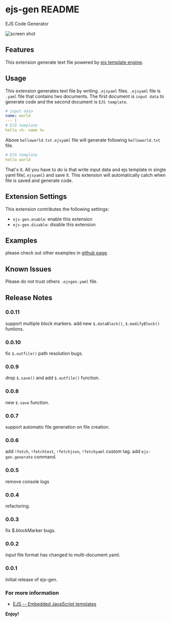 # ejs-gen README

EJS Code Generator

![screen shot](https://raw.githubusercontent.com/dirty49374/vscode-ejs-gen/master/docs/screenshot.png)

## Features

This extension generate text file powered by [ejs template engine](http://ejs.co).

## Usage

This extension generates text file by writing `.ejsyaml` files. `.ejsyaml` file is `.yaml` file that contains two documents.
The first document is `input data` to generate code and the second document is `EJS template`.

```yaml
# input data
name: world
--- |
# EJS template
hello <%- name %> 
```

Above `helloworld.txt.ejsyaml` file will generate following `helloworld.txt` file.
```yaml
# EJS template
hello world
```

That's it. All you have to do is that write input data and ejs template in single yaml file(`.ejsyaml`) and save it.
This extension will automatically catch when file is saved and generate code.

## Extension Settings

This extension contributes the following settings:

* `ejs-gen.enable`: enable this extension
* `ejs-gen.disable`: disable this extension


## Examples

please check out other examples in [github page](https://github.com/dirty49374/vscode-ejs-gen/tree/master/examples).

## Known Issues

Please do not trust others `.ejsgen.yaml` file.

## Release Notes

### 0.0.11

support multiple block markers.
add new `$.dataBlock()`, `$.modifyBlock()` funtions.

### 0.0.10

fix `$.outfile()` path resolution bugs.

### 0.0.9

drop `$.save()` and add `$.outfile()` function.

### 0.0.8

new `$.save` function.

### 0.0.7

support automatic file generation on file creation.

### 0.0.6

add `!fetch`, `!fetchtext`, `!fetchjson`, `!fetchyaml` custom tag.
add `ejs-gen.generate` command.

### 0.0.5

remove console logs

### 0.0.4

refactoring.

### 0.0.3

fix $.blockMarker bugs.

### 0.0.2

input file format has changed to multi-document yaml.

### 0.0.1

Initial release of ejs-gen.

### For more information

* [EJS -- Embedded JavaScript templates](http://ejs.co)

**Enjoy!**
